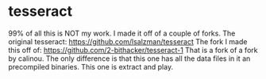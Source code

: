 # tesseract

99% of all this is NOT my work.  I made it off of a couple of forks.
The original tesseract: https://github.com/lsalzman/tesseract
The fork I made this off of: https://github.com/2-bithacker/tesseract-1
That is a fork of a fork by calinou.  The only difference is that this one has all the data files in it an precompiled binaries.  This one is extract and play.

